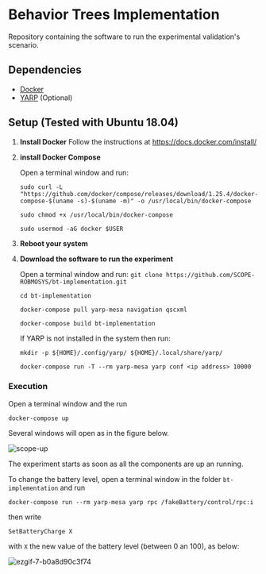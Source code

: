 # Behavior Trees Implementation 

Repository containing the software to run the experimental validation's scenario.




## Dependencies

- [Docker](https://www.docker.com/)
- [YARP](https://www.yarp.it/) (Optional)



## Setup (Tested with Ubuntu 18.04)



1. **Install Docker**
   Follow the instructions at https://docs.docker.com/install/

2. **install Docker Compose**

   Open a terminal window and run:

   `sudo curl -L "https://github.com/docker/compose/releases/download/1.25.4/docker-compose-$(uname -s)-$(uname -m)" -o /usr/local/bin/docker-compose`

   

   `sudo chmod +x /usr/local/bin/docker-compose`

   

   `sudo usermod -aG docker $USER`

3. **Reboot your system**

4. **Download the software to run the experiment**

   Open a terminal window and run:
   `git clone https://github.com/SCOPE-ROBMOSYS/bt-implementation.git`
   
   `cd bt-implementation`
   
   `docker-compose pull yarp-mesa navigation qscxml`

   `docker-compose build bt-implementation`
   
   If YARP  is not installed in the system then run:
   
   `mkdir -p ${HOME}/.config/yarp/ ${HOME}/.local/share/yarp/`
   
   `docker-compose run -T --rm yarp-mesa yarp conf <ip address> 10000`

### Execution

Open a terminal  window and the run

`docker-compose up`

Several windows will open as in the figure below. 

![scope-up](https://user-images.githubusercontent.com/8132627/77664063-18bfb200-6f7e-11ea-8da2-5ed9f36f358c.png)

The experiment starts as soon as all the components are up an running.



To change  the battery level, open a terminal window in the folder `bt-implementation`  and run

`docker-compose run --rm yarp-mesa yarp rpc /fakeBattery/control/rpc:i`

then write

`SetBatteryCharge X`

with `X` the new value of the battery level (between 0 an 100), as below:

![ezgif-7-b0a8d90c3f74](https://user-images.githubusercontent.com/8132627/77671740-50cbf280-6f88-11ea-9efb-769de0913f9d.gif)







